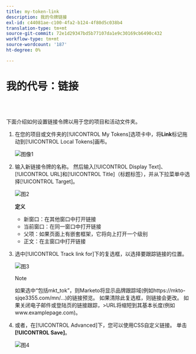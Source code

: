 ```yaml
---
title: my-token-link
description: 我的令牌链接
exl-id: c44081ae-c100-4fa2-b124-4f80d5c038b4
translation-type: tm+mt
source-git-commit: 72e1d29347bd5b77107da1e9c30169cb6490c432
workflow-type: tm+mt
source-wordcount: '187'
ht-degree: 0%

---
```


# 我的代号：链接

<br> 

下面介绍如何设置链接令牌以用于您的项目和活动文件夹。

1. 在您的项目或文件夹的[!UICONTROL My Tokens]选项卡中，将&#x200B;**Link**&#x200B;标记拖动到[!UICONTROL Local Tokens]画布。

   ![图像1](/help/sky/assets/my-tokens/my-token-link/my-token-link-1.png)

1. 输入新链接令牌的名称。 然后输入[!UICONTROL Display Text]、[!UICONTROL URL]和[!UICONTROL Title]（标题标签），并从下拉菜单中选择[!UICONTROL Target]。

   ![图2](/help/sky/assets/my-tokens/my-token-link/my-token-link-2.png)

   **定义**

   * 新窗口：在其他窗口中打开链接
   * 当前窗口：在同一窗口中打开链接
   * 父项：如果页面上有嵌套框架，它将向上打开一个级别
   * 正文：在主窗口中打开链接

1. 选中[!UICONTROL Track link for]下的复选框，以选择要跟踪链接的位置。

   ![图3](/help/sky/assets/my-tokens/my-token-link/my-token-link-3.png)

   >[!NOTE]
   >
   >如果选中“包括mkt_tok”，则Marketo将显示品牌跟踪域(例如https://mkto-sjqe3355.com/mn/...)的链接预览。 如果清除此复选框，则链接会更改。 如果关闭电子邮件或登陆页的链接跟踪，>URL将缩短到其基本长度(例如www.examplepage.com)。

1. 或者，在[!UICONTROL Advanced]下，您可以使用CSS自定义链接。 单击&#x200B;**[!UICONTROL Save]**。

   ![图4](/help/sky/assets/my-tokens/my-token-link/my-token-link-4.png)
